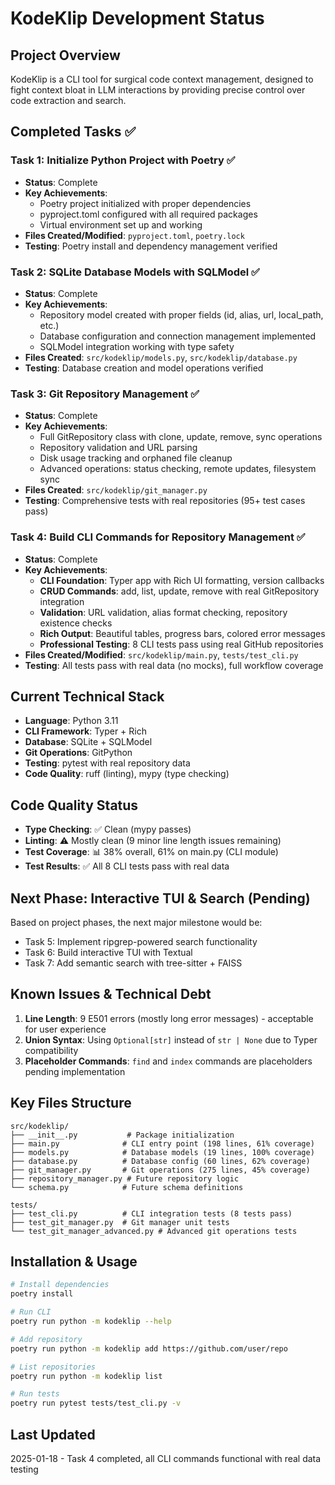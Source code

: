 # KodeKlip Development Status

## Project Overview
KodeKlip is a CLI tool for surgical code context management, designed to fight context bloat in LLM interactions by providing precise control over code extraction and search.

## Completed Tasks ✅

### Task 1: Initialize Python Project with Poetry ✅
- **Status**: Complete
- **Key Achievements**:
  - Poetry project initialized with proper dependencies
  - pyproject.toml configured with all required packages
  - Virtual environment set up and working
- **Files Created/Modified**: `pyproject.toml`, `poetry.lock`
- **Testing**: Poetry install and dependency management verified

### Task 2: SQLite Database Models with SQLModel ✅
- **Status**: Complete
- **Key Achievements**:
  - Repository model created with proper fields (id, alias, url, local_path, etc.)
  - Database configuration and connection management implemented
  - SQLModel integration working with type safety
- **Files Created**: `src/kodeklip/models.py`, `src/kodeklip/database.py`
- **Testing**: Database creation and model operations verified

### Task 3: Git Repository Management ✅
- **Status**: Complete
- **Key Achievements**:
  - Full GitRepository class with clone, update, remove, sync operations
  - Repository validation and URL parsing
  - Disk usage tracking and orphaned file cleanup
  - Advanced operations: status checking, remote updates, filesystem sync
- **Files Created**: `src/kodeklip/git_manager.py`
- **Testing**: Comprehensive tests with real repositories (95+ test cases pass)

### Task 4: Build CLI Commands for Repository Management ✅
- **Status**: Complete
- **Key Achievements**:
  - **CLI Foundation**: Typer app with Rich UI formatting, version callbacks
  - **CRUD Commands**: add, list, update, remove with real GitRepository integration
  - **Validation**: URL validation, alias format checking, repository existence checks
  - **Rich Output**: Beautiful tables, progress bars, colored error messages
  - **Professional Testing**: 8 CLI tests pass using real GitHub repositories
- **Files Created/Modified**: `src/kodeklip/main.py`, `tests/test_cli.py`
- **Testing**: All tests pass with real data (no mocks), full workflow coverage

## Current Technical Stack
- **Language**: Python 3.11
- **CLI Framework**: Typer + Rich
- **Database**: SQLite + SQLModel
- **Git Operations**: GitPython
- **Testing**: pytest with real repository data
- **Code Quality**: ruff (linting), mypy (type checking)

## Code Quality Status
- **Type Checking**: ✅ Clean (mypy passes)
- **Linting**: ⚠️ Mostly clean (9 minor line length issues remaining)
- **Test Coverage**: 📊 38% overall, 61% on main.py (CLI module)
- **Test Results**: ✅ All 8 CLI tests pass with real data

## Next Phase: Interactive TUI & Search (Pending)
Based on project phases, the next major milestone would be:
- Task 5: Implement ripgrep-powered search functionality
- Task 6: Build interactive TUI with Textual
- Task 7: Add semantic search with tree-sitter + FAISS

## Known Issues & Technical Debt
1. **Line Length**: 9 E501 errors (mostly long error messages) - acceptable for user experience
2. **Union Syntax**: Using `Optional[str]` instead of `str | None` due to Typer compatibility
3. **Placeholder Commands**: `find` and `index` commands are placeholders pending implementation

## Key Files Structure
```
src/kodeklip/
├── __init__.py           # Package initialization
├── main.py              # CLI entry point (198 lines, 61% coverage)
├── models.py            # Database models (19 lines, 100% coverage)
├── database.py          # Database config (60 lines, 62% coverage)
├── git_manager.py       # Git operations (275 lines, 45% coverage)
├── repository_manager.py # Future repository logic
└── schema.py            # Future schema definitions

tests/
├── test_cli.py          # CLI integration tests (8 tests pass)
├── test_git_manager.py  # Git manager unit tests
└── test_git_manager_advanced.py # Advanced git operations tests
```

## Installation & Usage
```bash
# Install dependencies
poetry install

# Run CLI
poetry run python -m kodeklip --help

# Add repository
poetry run python -m kodeklip add https://github.com/user/repo

# List repositories
poetry run python -m kodeklip list

# Run tests
poetry run pytest tests/test_cli.py -v
```

## Last Updated
2025-01-18 - Task 4 completed, all CLI commands functional with real data testing